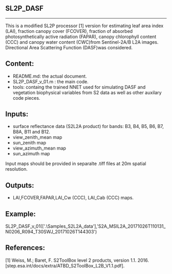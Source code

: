SL2P_DASF
----------
----------

This is a modified SL2P processor [1] version for estimating leaf area index (LAI), fraction canopy cover (FCOVER), fraction of absorbed photosynthetically active radiation (FAPAR), canopy chlorophyll content (CCC) and canopy water content (CWC)from Sentinel-2A/B L2A images. Directional Area Scattering Function (DASF)was considered.

Content:
--------
- README.md: the actual document.
- SL2P_DASF_v_01.m : the main code.
- tools: containg the trained NNET used for simulating DASF and vegetation biophysical variables from S2 data as well as other auxilary code pieces.

Inputs:
-------
- surface reflectance data (S2L2A product) for bands: B3, B4, B5, B6, B7, B8A, B11 and B12.
- view_zenith_mean map
- sun_zenith map
- view_azimuth_mean map
- sun_azimuth map 

Input maps should be provided in separalte .tiff files at 20m spatial resolution.

Outputs:
--------
- LAI,FCOVER,FAPAR,LAI_Cw (CCC), LAI_Cab (CCC) maps.  

Example:
--------
SL2P_DASF_v_01(['.\Samples_S2L2A_data\'],'S2A_MSIL2A_20171026T110131_N0206_R094_T30SWJ_20171026T144303')


References:
-----------
[1] Weiss, M.; Baret, F. S2ToolBox level 2 products, version 1.1. 2016. [step.esa.int/docs/extra/ATBD_S2ToolBox_L2B_V1.1.pdf].
 

 

